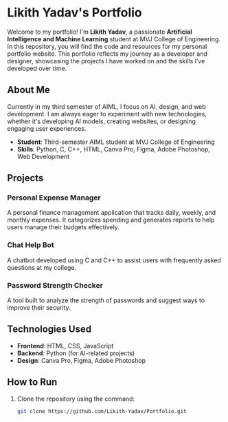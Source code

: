 # Likith Yadav's Portfolio

Welcome to my portfolio! I'm **Likith Yadav**, a passionate **Artificial Intelligence and Machine Learning** student at MVJ College of Engineering. In this repository, you will find the code and resources for my personal portfolio website. This portfolio reflects my journey as a developer and designer, showcasing the projects I have worked on and the skills I’ve developed over time.

## About Me

Currently in my third semester of AIML, I focus on AI, design, and web development. I am always eager to experiment with new technologies, whether it's developing AI models, creating websites, or designing engaging user experiences. 

- **Student**: Third-semester AIML student at MVJ College of Engineering
- **Skills**: Python, C, C++, HTML, Canva Pro, Figma, Adobe Photoshop, Web Development

## Projects

### Personal Expense Manager
A personal finance management application that tracks daily, weekly, and monthly expenses. It categorizes spending and generates reports to help users manage their budgets effectively.

### Chat Help Bot
A chatbot developed using C and C++ to assist users with frequently asked questions at my college.

### Password Strength Checker
A tool built to analyze the strength of passwords and suggest ways to improve their security.

## Technologies Used
- **Frontend**: HTML, CSS, JavaScript
- **Backend**: Python (for AI-related projects)
- **Design**: Canva Pro, Figma, Adobe Photoshop

## How to Run

1. Clone the repository using the command:
   ```bash
   git clone https://github.com/Likith-Yadav/Portfolio.git

